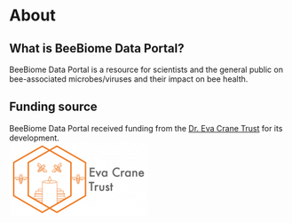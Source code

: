 # About

## What is BeeBiome Data Portal?

BeeBiome Data Portal is a resource for scientists and the general public on bee-associated microbes/viruses and their impact on bee health.

## Funding source
BeeBiome Data Portal received funding from the [Dr. Eva Crane Trust](https://www.evacranetrust.org/page/eva-crane) for its development.  
![Eva Crane logo](https://github.com/BeeBiome-consortium/beebiome-data-portal/raw/develop/beebiome-docs/about/assets/eva_crane_logo.png)
